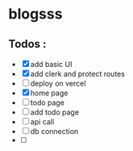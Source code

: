 # blogsss

## Todos : 
- [x] add basic UI
- [x] add clerk and protect routes
- [ ] deploy on vercel
- [x] home page
- [ ] todo page
- [ ] add todo page
- [ ] api call
- [ ] db connection
- [ ] 